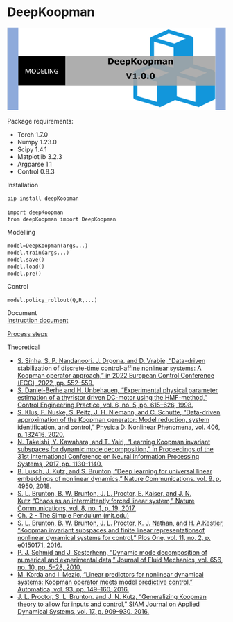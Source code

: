 
# DeepKoopman

<img src="https://github.com/IdealDD11/DeepKoopman/blob/main/DeepKoopman/PNG/2.png" width="600px">


Package requirements: 
* Torch 1.7.0
* Numpy 1.23.0
* Scipy 1.4.1
* Matplotlib 3.2.3
* Argparse 1.1
* Control	0.8.3


Installation
```
pip install deepKoopman

import deepKoopman
from deepKoopman import DeepKoopman
```

Modelling
```
model=DeepKoopman(args...)
model.train(args...)
model.save()
model.load()
model.pre()
```

Control
```
model.policy_rollout(Q,R,...)
```

Document  
[Instruction document]((https://github.com/IdealDD11/DeepKoopman/blob/f2f1dea6f99933591d36ecc50af93a3e5a931ce4/Instruction%20source%20document.pdf))

[Process steps](https://github.com/IdealDD11/DeepKoopman/blob/main/DeepKoopman/PNG/3.png)

Theoretical  

* [S. Sinha, S. P. Nandanoori, J. Drgona, and D. Vrabie, “Data-driven stabilization of discrete-time control-affine nonlinear systems: A Koopman operator approach,” in 2022 European Control Conference (ECC), 2022, pp. 552–559.](https://doi.org/10.23919/ECC55457.2022.9837986)
* [S. Daniel-Berhe and H. Unbehauen, “Experimental physical parameter estimation of a thyristor driven DC-motor using the HMF-method,” Control Engineering Practice, vol. 6, no. 5, pp. 615–626, 1998.](https://doi.org/10.1016/S0967-0661(98)00036-7)
* [S. Klus, F. Nuske, S. Peitz, J. H. Niemann, and C. Schutte, “Data-driven approximation of the Koopman generator: Model reduction, system identification, and control,” Physica D: Nonlinear Phenomena, vol. 406, p. 132416, 2020.](https://doi.org/10.1016/j.physd.2020.132416)
* [N. Takeishi, Y. Kawahara, and T. Yairi, “Learning Koopman invariant subspaces for dynamic mode decomposition,” in Proceedings of the 31st International Conference on Neural Information Processing Systems, 2017, pp. 1130–1140.](https://api.semanticscholar.org/CorpusID:22736336)
* [B. Lusch, J. Kutz, and S. Brunton, “Deep learning for universal linear embeddings of nonlinear dynamics,” Nature Communications, vol. 9, p. 4950, 2018.](https://doi.org/10.1038/s41467-018-07210-0)
* [S. L. Brunton, B. W. Brunton, J. L. Proctor, E. Kaiser, and J. N. Kutz,“Chaos as an intermittently forced linear system,” Nature Communications, vol. 8, no. 1, p. 19, 2017.](https://doi.org/10.1038/s41467-017-00030-8})
* [Ch. 2 - The Simple Pendulum (mit.edu)](http://underactuated.mit.edu/pend.html)
* [S. L. Brunton, B. W. Brunton, J. L. Proctor, K. J. Nathan, and H. A.Kestler, “Koopman invariant subspaces and finite linear representationsof nonlinear dynamical systems for control,” Plos One, vol. 11, no. 2, p. e0150171, 2016. 
](https://doi.org/10.1371/journal.pone.0150171)
* [P. J. Schmid and J. Sesterhenn, “Dynamic mode decomposition of numerical and experimental data,” Journal of Fluid Mechanics, vol. 656, no. 10, pp. 5–28, 2010. ](https://doi.org/10.1017/S0022112010001217)
* [M. Korda and I. Mezic, “Linear predictors for nonlinear dynamical systems: Koopman operator meets model predictive control,” Automatica, vol. 93, pp. 149–160, 2016. ](https://doi.org/10.1016/j.automatica.2018.03.046)
* [J. L. Proctor, S. L. Brunton, and J. N. Kutz, “Generalizing Koopman theory to allow for inputs and control,” SIAM Journal on Applied Dynamical Systems, vol. 17, p. 909–930, 2016.](https://doi.org/10.1137/16M1062296)
